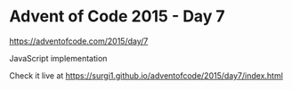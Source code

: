 # Advent of Code 2015 - Day 7

https://adventofcode.com/2015/day/7

JavaScript implementation

Check it live at https://surgi1.github.io/adventofcode/2015/day7/index.html